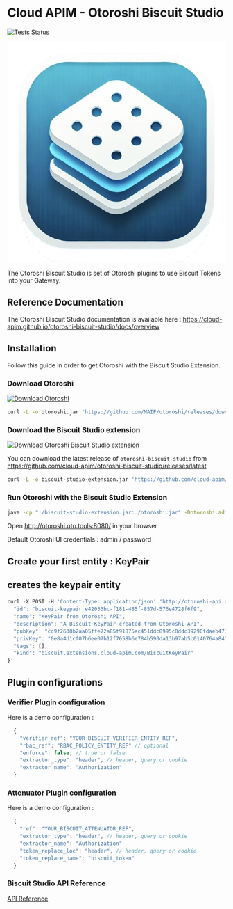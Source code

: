 # Cloud APIM - Otoroshi Biscuit Studio

[![Tests Status](https://github.com/cloud-apim/otoroshi-biscuit-studio/actions/workflows/test-extension.yml/badge.svg)](https://github.com/cloud-apim/otoroshi-biscuit-studio/actions/workflows/test-extension.yml)

![](/images/otoroshi-biscuit-studio-logo.png)

The Otoroshi Biscuit Studio is set of Otoroshi plugins to use Biscuit Tokens into your Gateway.

## Reference Documentation

The Otoroshi Biscuit Studio documentation is available here : https://cloud-apim.github.io/otoroshi-biscuit-studio/docs/overview

## Installation 

Follow this guide in order to get Otoroshi with the Biscuit Studio Extension.
### Download Otoroshi

[ ![Download Otoroshi](https://img.shields.io/github/release/MAIF/otoroshi.svg) ](https://github.com/MAIF/otoroshi/releases/download/v16.23.2/otoroshi.jar)

```sh
curl -L -o otoroshi.jar 'https://github.com/MAIF/otoroshi/releases/download/v16.23.2/otoroshi.jar'
```

### Download the Biscuit Studio extension
  
[![Download Otoroshi Biscuit Studio extension](https://img.shields.io/github/release/cloud-apim/otoroshi-biscuit-studio.svg) ](https://github.com/cloud-apim/otoroshi-biscuit-studio/releases/download/v0.0.5/otoroshi-biscuit-studio-v0.0.5.jar)

You can download the latest release of `otoroshi-biscuit-studio` from https://github.com/cloud-apim/otoroshi-biscuit-studio/releases/latest

```sh
curl -L -o biscuit-studio-extension.jar 'https://github.com/cloud-apim/otoroshi-biscuit-studio/releases/download/v0.0.5/otoroshi-biscuit-studio-v0.0.5.jar'
```

### Run Otoroshi with the Biscuit Studio Extension

```sh
java -cp "./biscuit-studio-extension.jar:./otoroshi.jar" -Dotoroshi.adminLogin=admin -Dotoroshi.adminPassword=password -Dotoroshi.storage=file play.core.server.ProdServerStart
```

Open http://otoroshi.oto.tools:8080/ in your browser

Default Otoroshi UI credentials : admin / password

## Create your first entity : KeyPair

## creates the keypair entity
```js
curl -X POST -H 'Content-Type: application/json' 'http://otoroshi-api.oto.tools:8080/apis/biscuit.extensions.cloud-apim.com/v1/biscuit-keypairs' -u admin-api-apikey-id:admin-api-apikey-secret -d '{
  "id": "biscuit-keypair_e42033bc-f181-485f-857d-576e4728f6f9",
  "name": "KeyPair from Otoroshi API",
  "description": "A Biscuit KeyPair created from Otoroshi API",
  "pubKey": "cc9f2638b2aa05ffe72a85f91875ac451ddc8995c8ddc39290fdaeb473314dcb",
  "privKey": "0e8a4d1cf07b6ee07b12f7658b6e784b590da13b97ab5c0140764a84373c8619",
  "tags": [],
  "kind": "biscuit.extensions.cloud-apim.com/BiscuitKeyPair"
}'
```

## Plugin configurations

### Verifier Plugin configuration

Here is a demo configuration :

```js
  {
    "verifier_ref": "YOUR_BISCUIT_VERIFIER_ENTITY_REF",
    "rbac_ref": "RBAC_POLICY_ENTITY_REF" // optional
    "enforce": false, // true or false
    "extractor_type": "header", // header, query or cookie
    "extractor_name": "Authorization"
  }
```

### Attenuator Plugin configuration

Here is a demo configuration :

```js
  {
    "ref": "YOUR_BISCUIT_ATTENUATOR_REF",
    "extractor_type": "header", // header, query or cookie
    "extractor_name": "Authorization"
    "token_replace_loc": "header", // header, query or cookie
    "token_replace_name": "biscuit_token"
  }
```

### Biscuit Studio API Reference

[API Reference](https://cloud-apim.github.io/otoroshi-biscuit-studio/docs/api)